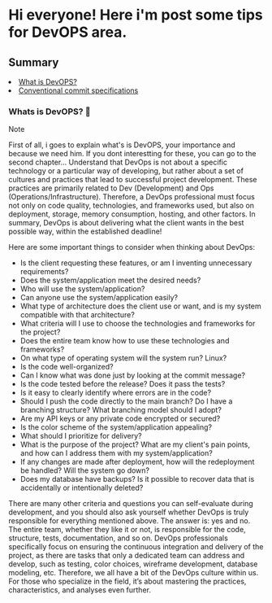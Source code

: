 # Hi everyone! Here i'm post some tips for DevOPS area.

## Summary

<p align="start">
  <li><a href="#first_chapter">What is DevOPS?</a></li>  
  <li><a href="#second_chapter">Conventional commit specifications</a></li>  
</p>


### Whats is DevOPS? 🧐
<span id="first_chapter">

> [!NOTE]
> First of all, i goes to explain what's is DevOPS, your importance and because we need him. If you dont interestting for these, you can go to the second chapter...
> Understand that DevOps is not about a specific technology or a particular way of developing, but rather about a set of cultures and practices that lead to successful project development. These practices are primarily related to Dev (Development) and Ops (Operations/Infrastructure). Therefore, a DevOps professional must focus not only on code quality, technologies, and frameworks used, but also on deployment, storage, memory consumption, hosting, and other factors. In summary, DevOps is about delivering what the client wants in the best possible way, within the established deadline!

Here are some important things to consider when thinking about DevOps:

- Is the client requesting these features, or am I inventing unnecessary requirements?
- Does the system/application meet the desired needs?
- Who will use the system/application?
- Can anyone use the system/application easily?
- What type of architecture does the client use or want, and is my system compatible with that architecture?
- What criteria will I use to choose the technologies and frameworks for the project?
- Does the entire team know how to use these technologies and frameworks?
- On what type of operating system will the system run? Linux?
- Is the code well-organized?
- Can I know what was done just by looking at the commit message?
- Is the code tested before the release? Does it pass the tests?
- Is it easy to clearly identify where errors are in the code?
- Should I push the code directly to the main branch? Do I have a branching structure? What branching model should I adopt?
- Are my API keys or any private code encrypted or secured?
- Is the color scheme of the system/application appealing?
- What should I prioritize for delivery?
- What is the purpose of the project? What are my client's pain points, and how can I address them with my system/application?
- If any changes are made after deployment, how will the redeployment be handled? Will the system go down?
- Does my database have backups? Is it possible to recover data that is accidentally or intentionally deleted?

There are many other criteria and questions you can self-evaluate during development, and you should also ask yourself whether DevOps is truly responsible for everything mentioned above. The answer is: yes and no. The entire team, whether they like it or not, is responsible for the code, structure, tests, documentation, and so on. DevOps professionals specifically focus on ensuring the continuous integration and delivery of the project, as there are tasks that only a dedicated team can address and develop, such as testing, color choices, wireframe development, database modeling, etc. Therefore, we all have a bit of the DevOps culture within us. For those who specialize in the field, it’s about mastering the practices, characteristics, and analyses even further.




